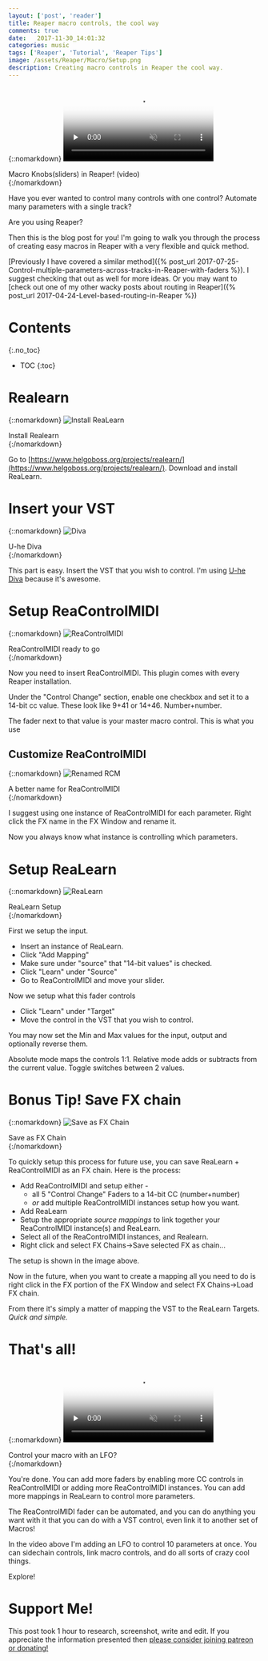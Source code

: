 ```yaml
---
layout: ['post', 'reader']
title: Reaper macro controls, the cool way
comments: true
date:   2017-11-30_14:01:32 
categories: music
tags: ['Reaper', 'Tutorial', 'Reaper Tips']
image: /assets/Reaper/Macro/Setup.png
description: Creating macro controls in Reaper the cool way.
---
```


{::nomarkdown}
  <video poster="/assets/Reaper/Macro/MacroKnobs.jpg" controls muted preload="none">
    <source src="/assets/Reaper/Macro/MacroKnobs.mp4" type="video/mp4">
    Your browser does not support the video tag.
  </video>
  <div class="video-caption">Macro Knobs(sliders) in Reaper! (video)</div>
{:/nomarkdown}

Have you ever wanted to control many controls with one control? Automate many parameters with a single track?

Are you using Reaper?

Then this is the blog post for you! I'm going to walk you through the process of creating easy macros in Reaper with a very flexible and quick method.

[Previously I have covered a similar method]({% post_url 2017-07-25-Control-multiple-parameters-across-tracks-in-Reaper-with-faders %}). I suggest checking that out as well for more ideas. Or you may want to [check out one of my other wacky posts about routing in Reaper]({% post_url 2017-04-24-Level-based-routing-in-Reaper %})

<!--more-->

# Contents
{:.no_toc}
* TOC
{:toc}

# Realearn

{::nomarkdown}
  <img src="/assets/Reaper/Macro/InstallR.png" alt="Install ReaLearn">
  <div class="image-caption">Install Realearn</div>
{:/nomarkdown}

Go to [https://www.helgoboss.org/projects/realearn/](https://www.helgoboss.org/projects/realearn/). Download and install ReaLearn.

# Insert your VST

{::nomarkdown}
  <img src="/assets/Reaper/Macro/Diva.png" alt="Diva">
  <div class="image-caption">U-he Diva</div>
{:/nomarkdown}

This part is easy. Insert the VST that you wish to control. I'm using [U-he Diva](http://www.u-he.com/cms/diva) because it's awesome.

# Setup ReaControlMIDI

{::nomarkdown}
  <img src="/assets/Reaper/Macro/RCM.png" alt="ReaControlMIDI">
  <div class="image-caption">ReaControlMIDI ready to go</div>
{:/nomarkdown}

Now you need to insert ReaControlMIDI. This plugin comes with every Reaper installation.

Under the "Control Change" section, enable one checkbox and set it to a 14-bit cc value. These look like 9+41 or 14+46. Number+number.

The fader next to that value is your master macro control. This is what you use 

## Customize ReaControlMIDI

{::nomarkdown}
  <img src="/assets/Reaper/Macro/RCMc.png" alt="Renamed RCM">
  <div class="image-caption">A better name for ReaControlMIDI</div>
{:/nomarkdown}

I suggest using one instance of ReaControlMIDI for each parameter. Right click the FX name in the FX Window and rename it.

Now you always know what instance is controlling which parameters.

# Setup ReaLearn

{::nomarkdown}
  <img src="/assets/Reaper/Macro/ReaLearn.png" alt="ReaLearn">
  <div class="image-caption">ReaLearn Setup</div>
{:/nomarkdown}

First we setup the input.

* Insert an instance of ReaLearn.
* Click "Add Mapping"
* Make sure under "source" that "14-bit values" is checked.
* Click "Learn" under "Source"
* Go to ReaControlMIDI and move your slider.

Now we setup what this fader controls

* Click "Learn" under "Target"
* Move the control in the VST that you wish to control.

You may now set the Min and Max values for the input, output and optionally reverse them.

Absolute mode maps the controls 1:1. Relative mode adds or subtracts from the current value. Toggle switches between 2 values.

# Bonus Tip! Save FX chain

{::nomarkdown}
  <img src="/assets/Reaper/Macro/FXChain.png" alt="Save as FX Chain">
  <div class="image-caption">Save as FX Chain</div>
{:/nomarkdown}

To quickly setup this process for future use, you can save ReaLearn + ReaControlMIDI as an FX chain. Here is the process:

* Add ReaControlMIDI and setup either - 
    * all 5 "Control Change" Faders to a 14-bit CC (number+number)
    * _or_ add multiple ReaControlMIDI instances setup how you want.
* Add ReaLearn
* Setup the appropriate _source mappings_ to link together your ReaControlMIDI instance(s) and ReaLearn.
* Select all of the ReaControlMIDI instances, and Realearn.
* Right click and select FX Chains->Save selected FX as chain...

The setup is shown in the image above.

Now in the future, when you want to create a mapping all you need to do is right click in the FX portion of the FX Window and select FX Chains->Load FX chain.

From there it's simply a matter of mapping the VST to the ReaLearn Targets. _Quick and simple._

# That's all!

{::nomarkdown}
  <video poster="/assets/Reaper/Macro/MacroKnobsLFO.jpg" controls muted preload="none">
    <source src="/assets/Reaper/Macro/MacroKnobsLFO.mp4" type="video/mp4">
    Your browser does not support the video tag.
  </video>
  <div class="video-caption">Control your macro with an LFO?</div>
{:/nomarkdown}

You're done. You can add more faders by enabling more CC controls in ReaControlMIDI or adding more ReaControlMIDI instances. You can add more mappings in ReaLearn to control more parameters. 

The ReaControlMIDI fader can be automated, and you can do anything you want with it that you can do with a VST control, even link it to another set of Macros!

In the video above I'm adding an LFO to control 10 parameters at once. You can sidechain controls, link macro controls, and do all sorts of crazy cool things.

Explore!

# Support Me!

This post took 1 hour to research, screenshot, write and edit. If you appreciate the information presented then <a href="/DonateNow/">please consider joining patreon or donating!</a>







